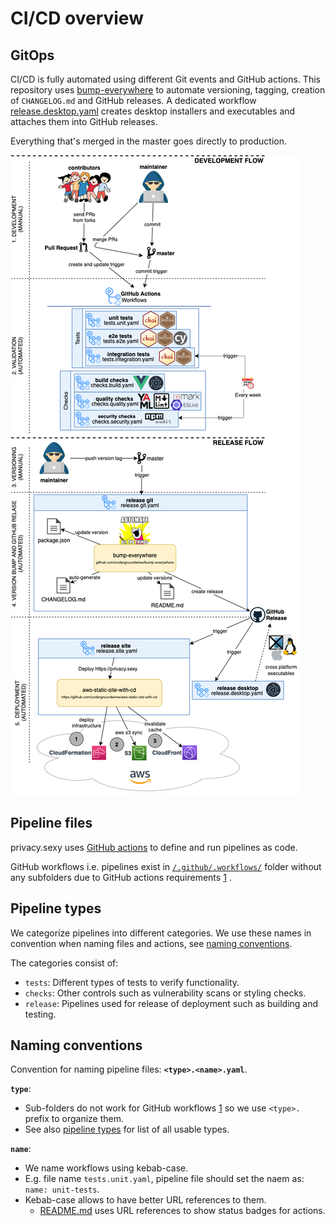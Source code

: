 # CI/CD overview

## GitOps

CI/CD is fully automated using different Git events and GitHub actions. This repository uses [bump-everywhere](https://github.com/undergroundwires/bump-everywhere) to automate versioning, tagging, creation of `CHANGELOG.md` and GitHub releases. A dedicated workflow [release.desktop.yaml](./../.github/workflows/release.desktop.yaml) creates desktop installers and executables and attaches them into GitHub releases.

Everything that's merged in the master goes directly to production.

[![CI/CD using GitHub Actions](./../img/architecture/gitops.png)](../.github/workflows/)

## Pipeline files

privacy.sexy uses [GitHub actions](https://github.com/features/actions) to define and run pipelines as code.

GitHub workflows i.e. pipelines exist in [`/.github/.workflows/`](./../.github/workflows/) folder without any subfolders due to GitHub actions requirements [1] .

[1]: https://docs.github.com/en/actions/using-workflows/workflow-syntax-for-github-actions#about-yaml-syntax-for-workflows

## Pipeline types

We categorize pipelines into different categories. We use these names in convention when naming files and actions, see [naming conventions](#naming-conventions).

The categories consist of:

- `tests`: Different types of tests to verify functionality.
- `checks`: Other controls such as vulnerability scans or styling checks.
- `release`: Pipelines used for release of deployment such as building and testing.

## Naming conventions

Convention for naming pipeline files: **`<type>.<name>.yaml`**.

**`type`**:

- Sub-folders do not work for GitHub workflows [1] so we use `<type>.` prefix to organize them.
- See also [pipeline types](#pipeline-types) for list of all usable types.

**`name`**:

- We name workflows using kebab-case.
- E.g. file name `tests.unit.yaml`, pipeline file should set the naem as: `name: unit-tests`.
- Kebab-case allows to have better URL references to them.
  - [README.md](./../README.md) uses URL references to show status badges for actions.

[1]: https://docs.github.com/en/actions/using-workflows/workflow-syntax-for-github-actions#about-yaml-syntax-for-workflows
